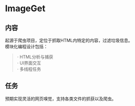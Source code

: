 # ImageGet

## 内容

起源于爬虫项目，定位于抓取HTML内特定的内容，过滤垃圾信息。<br>
模块化编程设计包括：<br>
>· HTML分析与捕获<br>
>· UI界面交互<br>
>· 多线程任务<br>

## 任务
预期实现灵活的网页嗅觉，支持各类文件的抓获以及爬虫。<br>
